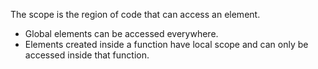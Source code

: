 The scope is the region of code that can access an element.

- Global elements can be accessed  everywhere.
- Elements created inside a function have local scope and can only be accessed inside that function.